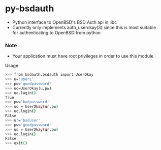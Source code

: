 # py-bsdauth

- Python interface to OpenBSD's BSD Auth api in libc
- Currently only implements auth_userokay(3) since this is most suitable for authenticating to OpenBSD from python

### Note
- Your application must have root privileges in order to use this module.

Usage:
```sh
>>> from bsdauth.bsdauth import UserOkay
>>> u='user1'
>>> pw='goodpassword'
>>> uo=UserOkay(u,pw)
>>> uo.login()
True
>>> pw='badpassword'
>>> uo = UserOkay(ur,pw)
>>> uo.login()
False
>>> ur='baduser'
>>> pw='goodpassword'
>>> uo = UserOkay(ur,pw)
>>> uo.login()
False
>>> exit()
```

